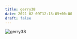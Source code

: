 ```yaml
---
title: gerry38
date: 2021-02-09T12:13:05+00:00
draft: false
---
```


![gerry38](/images/2008-1.jpg)

